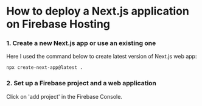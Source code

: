 

# How to deploy a Next.js application on Firebase Hosting

### 1. Create a new Next.js app or use an existing one
Here I used the command below to create latest version of Next.js web app:

```bash
npx create-next-app@latest .
```
### 2. Set up a Firebase project and a web application

Click on 'add project' in the Firebase Console.



